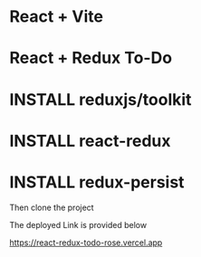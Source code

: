 # React + Vite



# React + Redux To-Do

# INSTALL reduxjs/toolkit
# INSTALL react-redux
# INSTALL redux-persist

Then clone the project 

The deployed Link is provided below

https://react-redux-todo-rose.vercel.app
